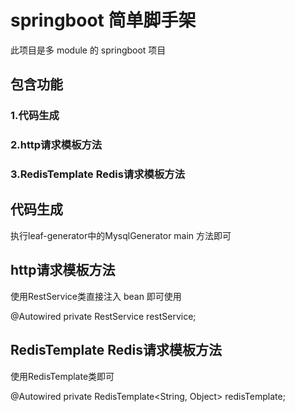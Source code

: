 # springboot 简单脚手架
此项目是多 module 的 springboot 项目

## 包含功能
### 1.代码生成
### 2.http请求模板方法
### 3.RedisTemplate Redis请求模板方法

## 代码生成

执行leaf-generator中的MysqlGenerator main 方法即可

## http请求模板方法
使用RestService类直接注入 bean 即可使用

@Autowired
private RestService restService;

## RedisTemplate Redis请求模板方法
使用RedisTemplate类即可

@Autowired
    private RedisTemplate<String, Object> redisTemplate;


